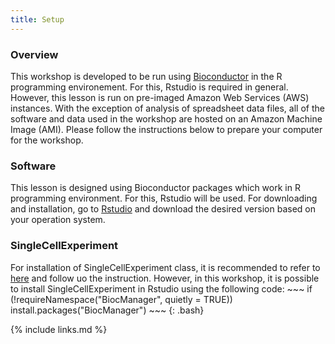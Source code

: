 ```yaml
---
title: Setup
---
```

<h3 id="general">Overview</h3>
This workshop is developed to be run using <a href="https://www.bioconductor.org/">Bioconductor</a> in the R programming environement. For this, Rstudio is required in general. However, this lesson is run on pre-imaged Amazon Web Services (AWS) instances. With the exception of analysis of spreadsheet data files, all of the software and data used in the workshop are hosted on an Amazon Machine Image (AMI). Please follow the instructions below to prepare your computer for the workshop.

<h3 id="general">Software</h3>

This lesson is designed using Bioconductor packages which work in R programming environment.
For this, Rstudio will be used. For downloading and installation, go to <a href="https://www.rstudio.com/">Rstudio</a> and download the desired
version based on your operation system.

<h3 id="general">SingleCellExperiment</h3>
For installation of SingleCellExperiment class, it is recommended to refer to <a href="https://bioconductor.org/packages/release/bioc/html/SingleCellExperiment.html"> here</a>
  and follow uo the instruction. However, in this workshop, it is possible to install SingleCellExperiment in Rstudio using the following code:
  ~~~
if (!requireNamespace("BiocManager", quietly = TRUE)) 
  install.packages("BiocManager")
~~~
{: .bash}

   
{% include links.md %}
